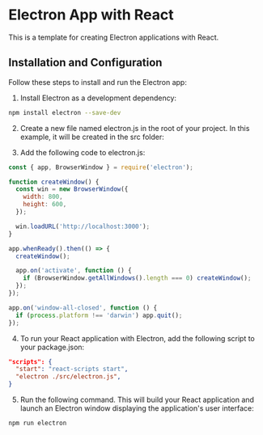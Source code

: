 # Electron App with React

This is a template for creating Electron applications with React.

## Installation and Configuration

Follow these steps to install and run the Electron app:

1. Install Electron as a development dependency:
```bash
npm install electron --save-dev
```

2. Create a new file named electron.js in the root of your project. In this example, it will be created in the src folder:

3. Add the following code to electron.js:
```javascript
const { app, BrowserWindow } = require('electron');

function createWindow() {
  const win = new BrowserWindow({
    width: 800,
    height: 600,
  });

  win.loadURL('http://localhost:3000');
}

app.whenReady().then(() => {
  createWindow();

  app.on('activate', function () {
    if (BrowserWindow.getAllWindows().length === 0) createWindow();
  });
});

app.on('window-all-closed', function () {
  if (process.platform !== 'darwin') app.quit();
});
```

4. To run your React application with Electron, add the following script to your package.json:
```json
"scripts": {
  "start": "react-scripts start",
  "electron ./src/electron.js",
}
```

5. Run the following command. This will build your React application and launch an Electron window displaying the application's user interface:
```bash
npm run electron
```
